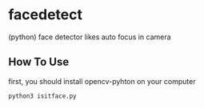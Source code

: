 # facedetect
(python) face detector likes auto focus in camera

## How To Use
first, you should install opencv-pyhton on your computer

<code>python3 isitface.py</code>
